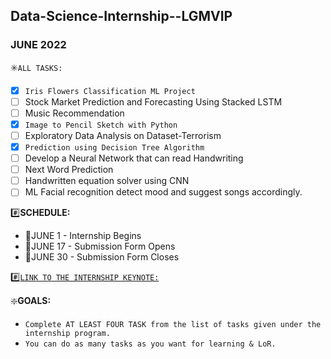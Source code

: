 ## Data-Science-Internship--LGMVIP
### JUNE 2022
✳️`ALL TASKS:`
- [x] `Iris Flowers Classification ML Project`
- [ ] Stock Market Prediction and Forecasting Using Stacked LSTM
- [ ] Music Recommendation
- [x] `Image to Pencil Sketch with Python`
- [ ] Exploratory Data Analysis on Dataset-Terrorism
- [x] `Prediction using Decision Tree Algorithm`
- [ ] Develop a Neural Network that can read Handwriting
- [ ] Next Word Prediction
- [ ] Handwritten equation solver using CNN
- [ ] ML Facial recognition detect mood and suggest songs accordingly.

#️⃣**SCHEDULE:**

- 📢JUNE 1 - Internship Begins
- 📢JUNE 17 - Submission Form Opens
- 📢JUNE 30 - Submission Form Closes

#️⃣[`LINK TO THE INTERNSHIP KEYNOTE:`](http://shorturl.at/qrsDF)

❇️**GOALS:**
- `Complete AT LEAST FOUR TASK from the list of tasks given under the internship program.`
- `You can do as many tasks as you want for learning & LoR.`
